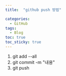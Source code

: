 ```yaml
---
title:  "github push 방법"

categories:
  - GitHub
tags:
  - Blog
toc: true
toc_sticky: true
---
```


1. git add --all
2. git commit -m "내용"
3. git push